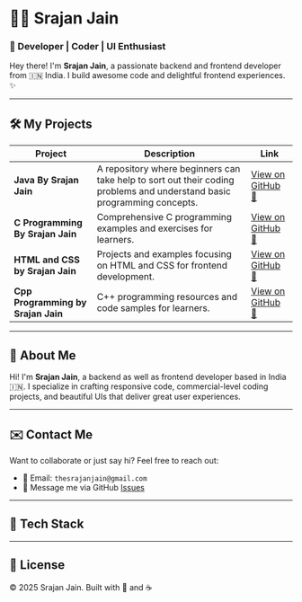 # 👨‍💻 Srajan Jain

### 🚀 Developer | Coder | UI Enthusiast

Hey there! I'm **Srajan Jain**, a passionate backend and frontend developer from 🇮🇳 India. I build awesome code and delightful frontend experiences. ✨

---

## 🛠 My Projects

| Project | Description | Link |
|--------|-------------|------|
| **Java By Srajan Jain** | A repository where beginners can take help to sort out their coding problems and understand basic programming concepts. | [View on GitHub 🔗](https://github.com/TheSrajanJain/Java-By-Srajan-Jain) |
| **C Programming By Srajan Jain** | Comprehensive C programming examples and exercises for learners. | [View on GitHub 🔗](https://github.com/TheSrajanJain/C-Programming-By-Srajan-Jain) |
| **HTML and CSS by Srajan Jain** | Projects and examples focusing on HTML and CSS for frontend development. | [View on GitHub 🔗](https://github.com/TheSrajanJain/HTML-and-CSS-by-Srajan-Jain) |
| **Cpp Programming by Srajan Jain** | C++ programming resources and code samples for learners. | [View on GitHub 🔗](https://github.com/TheSrajanJain/Cpp-Programming-by-Srajan-Jain) |

---

## 📘 About Me

Hi! I'm **Srajan Jain**, a backend as well as frontend developer based in India 🇮🇳. I specialize in crafting responsive code, commercial-level coding projects, and beautiful UIs that deliver great user experiences.

---

## ✉️ Contact Me

Want to collaborate or just say hi? Feel free to reach out:

- 📧 Email: `thesrajanjain@gmail.com`
- 💬 Message me via GitHub [Issues](https://github.com/TheSrajanJain)

---

## 🧠 Tech Stack

---

## 📜 License

© 2025 Srajan Jain. Built with 💙 and ☕
